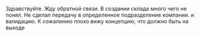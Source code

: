 Здравствуйте. Жду обратной связи. В создании склада много чего не понял. Не сделал передачу в определенное подразделение компании.
и валидацию.  К сожалению плохо вижу концепцию, что должно быть на выходе 